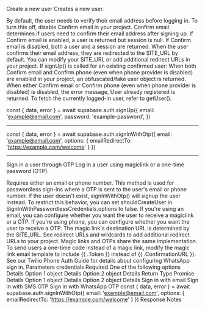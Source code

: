 Create a new user
Creates a new user.

By default, the user needs to verify their email address before logging in. To turn this off, disable Confirm email in your project.
Confirm email determines if users need to confirm their email address after signing up.
If Confirm email is enabled, a user is returned but session is null.
If Confirm email is disabled, both a user and a session are returned.
When the user confirms their email address, they are redirected to the SITE_URL by default. You can modify your SITE_URL or add additional redirect URLs in your project.
If signUp() is called for an existing confirmed user:
When both Confirm email and Confirm phone (even when phone provider is disabled) are enabled in your project, an obfuscated/fake user object is returned.
When either Confirm email or Confirm phone (even when phone provider is disabled) is disabled, the error message, User already registered is returned.
To fetch the currently logged-in user, refer to getUser().


const { data, error } = await supabase.auth.signUp({
  email: 'example@email.com',
  password: 'example-password',
})

----

const { data, error } = await supabase.auth.signInWithOtp({
  email: 'example@email.com',
  options: {
    emailRedirectTo: 'https://example.com/welcome'
  }
})

---

Sign in a user through OTP
Log in a user using magiclink or a one-time password (OTP).

Requires either an email or phone number.
This method is used for passwordless sign-ins where a OTP is sent to the user's email or phone number.
If the user doesn't exist, signInWithOtp() will signup the user instead. To restrict this behavior, you can set shouldCreateUser in SignInWithPasswordlessCredentials.options to false.
If you're using an email, you can configure whether you want the user to receive a magiclink or a OTP.
If you're using phone, you can configure whether you want the user to receive a OTP.
The magic link's destination URL is determined by the SITE_URL.
See redirect URLs and wildcards to add additional redirect URLs to your project.
Magic links and OTPs share the same implementation. To send users a one-time code instead of a magic link, modify the magic link email template to include {{ .Token }} instead of {{ .ConfirmationURL }}.
See our Twilio Phone Auth Guide for details about configuring WhatsApp sign in.
Parameters
credentials
Required
One of the following options
Details
Option 1
object
Details
Option 2
object
Details
Return Type
Promise<One of the following options>
Details
Option 1
object
Details
Option 2
object
Details
Sign in with email
Sign in with SMS OTP
Sign in with WhatsApp OTP
const { data, error } = await supabase.auth.signInWithOtp({
  email: 'example@email.com',
  options: {
    emailRedirectTo: 'https://example.com/welcome'
  }
})
Response
Notes